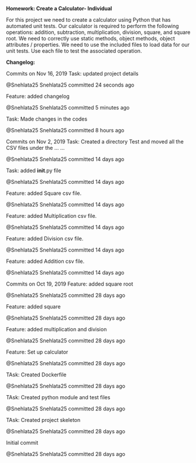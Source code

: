 **Homework: Create a Calculator- Individual**

For this project we need to create a calculator using Python that has automated unit tests.  Our calculator is required to perform the following operations: addition, subtraction, multiplication, division, square, and square root.  We need to correctly use static methods, object methods, object attributes / properties.   We need to use the included files to load data for our unit tests.  Use each file to test the associated operation.   



**Changelog:**

Commits on Nov 16, 2019
Task: updated project details

@Snehlata25
Snehlata25 committed 24 seconds ago
  
Feature: added changelog

@Snehlata25
Snehlata25 committed 5 minutes ago
  
Task: Made changes in the codes

@Snehlata25
Snehlata25 committed 8 hours ago
 
Commits on Nov 2, 2019
Task: Created a directory Test and moved all the CSV files under the … …

@Snehlata25
Snehlata25 committed 14 days ago
 
Task: added __init__.py file

@Snehlata25
Snehlata25 committed 14 days ago
 
Feature: added Square csv file.

@Snehlata25
Snehlata25 committed 14 days ago
 
Feature: added Multiplication csv file.

@Snehlata25
Snehlata25 committed 14 days ago
 
Feature: added Division csv file.

@Snehlata25
Snehlata25 committed 14 days ago
 
Feature: added Addition csv file.

@Snehlata25
Snehlata25 committed 14 days ago
 
Commits on Oct 19, 2019
Feature: added square root

@Snehlata25
Snehlata25 committed 28 days ago
 
Feature: added square

@Snehlata25
Snehlata25 committed 28 days ago
 
Feature: added multiplication and division

@Snehlata25
Snehlata25 committed 28 days ago
 
Feature: Set up calculator

@Snehlata25
Snehlata25 committed 28 days ago
 
TAsk: Created Dockerfile

@Snehlata25
Snehlata25 committed 28 days ago
 
TAsk: Created python module and test files

@Snehlata25
Snehlata25 committed 28 days ago
 
TAsk: Created project skeleton

@Snehlata25
Snehlata25 committed 28 days ago
 
Initial commit

@Snehlata25
Snehlata25 committed 28 days ago

